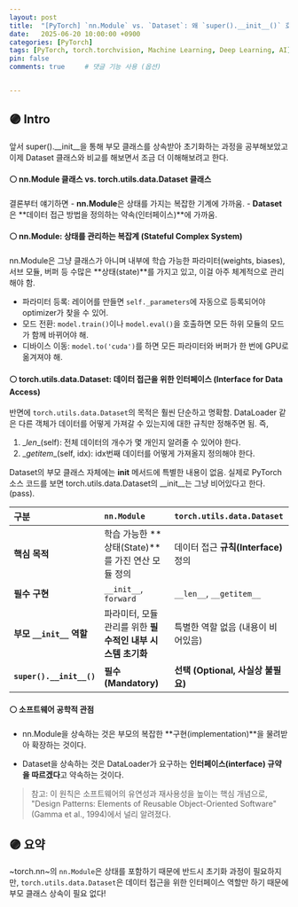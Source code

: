 ```yaml
---
layout: post
title:  "[PyTorch] `nn.Module` vs. `Dataset`: 왜 `super().__init__()` 호출 여부가 다른가?"
date:   2025-06-20 10:00:00 +0900
categories: [PyTorch]
tags: [PyTorch, torch.torchvision, Machine Learning, Deep Learning, AI]
pin: false
comments: true     # 댓글 기능 사용 (옵션)


---
```

## 🟣 Intro
앞서 super().__init__을 통해 부모 클래스를 상속받아 초기화하는 과정을 공부해보았고 이제 Dataset 클래스와 비교를 해보면서 조금 더 이해해보려고 한다.

#### ⚪ nn.Module 클래스 vs. torch.utils.data.Dataset 클래스
결론부터 얘기하면
    - **nn.Module**은 상태를 가지는 복잡한 기계에 가까움.
    - **Dataset**은 **데이터 접근 방법을 정의하는 약속(인터페이스)**에 가까움.

#### ⚪ nn.Module: 상태를 관리하는 복잡계 (Stateful Complex System)
nn.Module은 그냥 클래스가 아니며 내부에 학습 가능한 파라미터(weights, biases), 서브 모듈, 버퍼 등 수많은 **상태(state)**를 가지고 있고, 이걸 아주 체계적으로 관리해야 함.
* 파라미터 등록: 레이어를 만들면 `self._parameters`에 자동으로 등록되어야 optimizer가 찾을 수 있어.
* 모드 전환: `model.train()`이나 `model.eval()`을 호출하면 모든 하위 모듈의 모드가 함께 바뀌어야 해.
* 디바이스 이동: `model.to('cuda')`를 하면 모든 파라미터와 버퍼가 한 번에 GPU로 옮겨져야 해.

#### ⚪ torch.utils.data.Dataset: 데이터 접근을 위한 인터페이스 (Interface for Data Access)

반면에 `torch.utils.data.Dataset`의 목적은 훨씬 단순하고 명확함. DataLoader 같은 다른 객체가 데이터를 어떻게 가져갈 수 있는지에 대한 규칙만 정해주면 됨. 즉, 
1) \__len__(self): 전체 데이터의 개수가 몇 개인지 알려줄 수 있어야 한다.
2) \__getitem__(self, idx): idx번째 데이터를 어떻게 가져올지 정의해야 한다.

Dataset의 부모 클래스 자체에는 __init__ 메서드에 특별한 내용이 없음. 실제로 PyTorch 소스 코드를 보면 torch.utils.data.Dataset의 __init__는 그냥 비어있다고 한다.(pass).

| 구분 | `nn.Module` | `torch.utils.data.Dataset` |
| :--- | :--- | :--- |
| **핵심 목적** | 학습 가능한 **상태(State)**를 가진 연산 모듈 정의 | 데이터 접근 **규칙(Interface)** 정의 |
| **필수 구현** | `__init__`, `forward` | `__len__`, `__getitem__` |
| **부모 `__init__` 역할** | 파라미터, 모듈 관리를 위한 **필수적인 내부 시스템 초기화** | 특별한 역할 없음 (내용이 비어있음) |
| **`super().__init__()`** | **필수 (Mandatory)** | **선택 (Optional, 사실상 불필요)** |


#### ⚪ 소프트웨어 공학적 관점

- nn.Module을 상속하는 것은 부모의 복잡한 **구현(implementation)**을 물려받아 확장하는 것이다.

- Dataset을 상속하는 것은 DataLoader가 요구하는 **인터페이스(interface) 규약을 따르겠다**고 약속하는 것이다.

> 참고: 이 원칙은 소프트웨어의 유연성과 재사용성을 높이는 핵심 개념으로, "Design Patterns: Elements of Reusable Object-Oriented Software" (Gamma et al., 1994)에서 널리 알려졌다.

## 🟣 요약
~torch.nn~의 `nn.Module`은 상태를 포함하기 때문에 반드시 초기화 과정이 필요하지만, `torch.utils.data.Dataset`은 데이터 접근을 위한 인터페이스 역할만 하기 때문에 부모 클래스 상속이 필요 없다!


